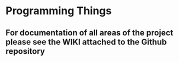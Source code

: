 # Programming Things #
## For documentation of all areas of the project please see the WIKI attached to the Github repository ##

